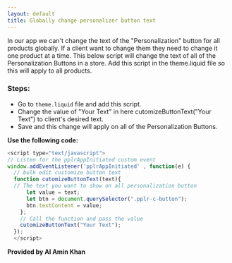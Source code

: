 ```yaml
---
layout: default
title: Globally change personalizer button text
---
```


In our app we can't change the text of the "Personalization" button for all products globally. If a client want to change them they need to change it one product at a time.
This below script will change the text of all of the Personalization Buttons in a store. Add this script in the theme.liquid file so this will apply to all products.

### Steps:

- Go to `theme.liquid` file and add this script.
- Change the value of "Your Text" in here cutomizeButtonText("Your Text") to client's desired text.
- Save and this change will apply on all of the Personalization Buttons.

**Use the following code:**

```js
<script type="text/javascript">
// Listen for the pplrAppInitiated custom event
window.addEventListener('pplrAppInitiated' , function(e) {
  // bulk edit customize button text
  function cutomizeButtonText(text){
  // The text you want to show on all personalization button
      let value = text;
      let btn = document.querySelector(".pplr-c-button");
      btn.textContent = value;
    };
    // Call the function and pass the value
    cutomizeButtonText("Your Text");
  });
  </script>
```

**Provided by Al Amin Khan**

